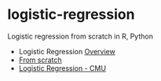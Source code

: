 # logistic-regression
Logistic regression from scratch in R, Python

* Logistic Regression [Overview](https://machinelearningmastery.com/logistic-regression-tutorial-for-machine-learning/)
* [From scratch](https://machinelearningmastery.com/implement-logistic-regression-stochastic-gradient-descent-scratch-python/)
* [Logistic Regression - CMU](https://www.stat.cmu.edu/~cshalizi/uADA/12/lectures/ch12.pdf)
